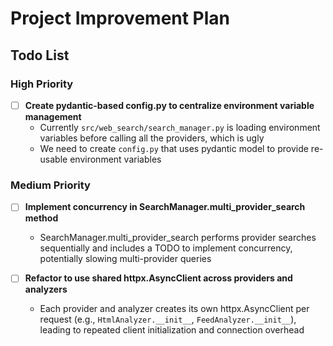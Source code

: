 # Project Improvement Plan

## Todo List

### High Priority
- [ ] **Create pydantic-based config.py to centralize environment variable management**
  - Currently `src/web_search/search_manager.py` is loading environment variables before calling all the providers, which is ugly
  - We need to create `config.py` that uses pydantic model to provide re-usable environment variables

### Medium Priority
- [ ] **Implement concurrency in SearchManager.multi_provider_search method**
  - SearchManager.multi_provider_search performs provider searches sequentially and includes a TODO to implement concurrency, potentially slowing multi-provider queries

- [ ] **Refactor to use shared httpx.AsyncClient across providers and analyzers**
  - Each provider and analyzer creates its own httpx.AsyncClient per request (e.g., `HtmlAnalyzer.__init__`, `FeedAnalyzer.__init__`), leading to repeated client initialization and connection overhead